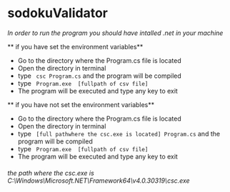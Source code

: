 # sodokuValidator

*In order to run the program you should have intalled .net in your machine*

** if you have set the environment variables**
* Go to the directory where the Program.cs file is located
* Open the directory in terminal
* type ``` csc Program.cs``` and the program will be compiled
* type ``` Program.exe  [fullpath of csv file]```
* The program will be executed and type any key to exit



** if you have not  set the environment variables**
* Go to the directory where the Program.cs file is located
*  Open the directory in terminal
*  type ``` [full pathwhere the csc.exe is located] Program.cs``` and the program will be compiled
*  type ``` Program.exe  [fullpath of csv file]```
 * The program will be executed and type any key to exit



###### the path where the csc.exe is C:\Windows\Microsoft.NET\Framework64\v4.0.30319\csc.exe

